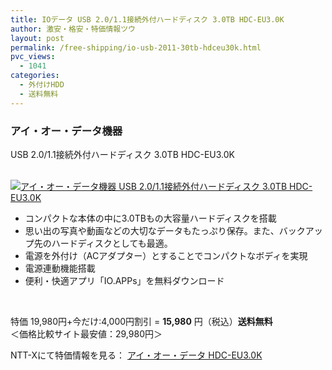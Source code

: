 ```yaml
---
title: IOデータ USB 2.0/1.1接続外付ハードディスク 3.0TB HDC-EU3.0K
author: 激安・格安・特価情報ツウ
layout: post
permalink: /free-shipping/io-usb-2011-30tb-hdceu30k.html
pvc_views:
  - 1041
categories:
  - 外付けHDD
  - 送料無料
---
```

### アイ・オー・データ機器  
USB 2.0/1.1接続外付ハードディスク 3.0TB HDC-EU3.0K

<div class="img-bg2 img_L">
  <a href="http://px.a8.net/svt/ejp?a8mat=ZYP6S+8IMA3E+S1Q+BWGDT&#038;a8ejpredirect=http://nttxstore.jp/_II_IO13613339" target="_blank"><br /> <img border="0" alt="アイ・オー・データ機器 USB 2.0/1.1接続外付ハードディスク 3.0TB HDC-EU3.0K" src="http://i0.wp.com/image.nttxstore.jp/l2_images/I/IO/IO13613339.jpg?w=120" px" data-recalc-dims="1" /></a>
</div>

<!--more-->

  * コンパクトな本体の中に3.0TBもの大容量ハードディスクを搭載
  * 思い出の写真や動画などの大切なデータもたっぷり保存。また、バックアップ先のハードディスクとしても最適。
  * 電源を外付け（ACアダプター）とすることでコンパクトなボディを実現
  * 電源連動機能搭載
  * 便利・快適アプリ「IO.APPs」を無料ダウンロード

<br clear="all" /> 

特価 19,980円+今だけ:4,000円割引 = <span class="tokka-price"><strong>15,980</strong></span> 円（税込）**送料無料**  
＜価格比較サイト最安値：29,980円＞

NTT-Xにて特価情報を見る： <span class="fs150p"><a href="http://px.a8.net/svt/ejp?a8mat=ZYP6S+8IMA3E+S1Q+BWGDT&#038;a8ejpredirect=http://nttxstore.jp/_II_IO13613339" target="_blank">アイ・オー・データ HDC-EU3.0K</a></span>